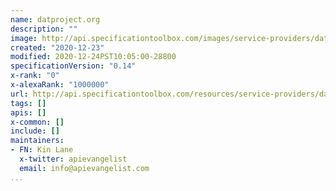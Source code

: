 ```yaml
---
name: datproject.org
description: ""
image: http://api.specificationtoolbox.com/images/service-providers/datproject-org.jpg
created: "2020-12-23"
modified: 2020-12-24PST10:05:00-28800
specificationVersion: "0.14"
x-rank: "0"
x-alexaRank: "1000000"
url: http://api.specificationtoolbox.com/resources/service-providers/datproject-org/
tags: []
apis: []
x-common: []
include: []
maintainers:
- FN: Kin Lane
  x-twitter: apievangelist
  email: info@apievangelist.com
...
```

